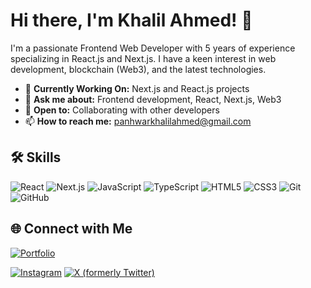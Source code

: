 <!---- khalilahmed63/khalilahmed63 is a ✨ special ✨ repository because its `README.md` (this file) appears on your GitHub profile.
You can click the Preview link to take a look at your changes.
--->

# Hi there, I'm Khalil Ahmed! 👋

I'm a passionate Frontend Web Developer with 5 years of experience specializing in React.js and Next.js. I have a keen interest in web development, blockchain (Web3), and the latest technologies.

- 🌱 **Currently Working On:** Next.js and React.js projects
- 💬 **Ask me about:** Frontend development, React, Next.js, Web3
- 🤝 **Open to:** Collaborating with other developers
- 📫 **How to reach me:** [panhwarkhalilahmed@gmail.com](mailto:panhwarkhalilahmed@gmail.com)

## 🛠️ Skills

![React](https://img.shields.io/badge/React-20232A?style=for-the-badge&logo=react&logoColor=61DAFB)
![Next.js](https://img.shields.io/badge/Next.js-000000?style=for-the-badge&logo=nextdotjs&logoColor=white)
![JavaScript](https://img.shields.io/badge/JavaScript-F7DF1E?style=for-the-badge&logo=javascript&logoColor=black)
![TypeScript](https://img.shields.io/badge/TypeScript-3178C6?style=for-the-badge&logo=typescript&logoColor=white)
![HTML5](https://img.shields.io/badge/HTML5-E34F26?style=for-the-badge&logo=html5&logoColor=white)
![CSS3](https://img.shields.io/badge/CSS3-1572B6?style=for-the-badge&logo=css3&logoColor=white)
![Git](https://img.shields.io/badge/Git-F05032?style=for-the-badge&logo=git&logoColor=white)
![GitHub](https://img.shields.io/badge/GitHub-181717?style=for-the-badge&logo=github&logoColor=white)

<!----
## 📈 GitHub Statistics

![Khalil's GitHub Stats](https://github-readme-stats.vercel.app/api?username=khalilahmed63&show_icons=true&theme=radical)
![Top Languages](https://github-readme-stats.vercel.app/api/top-langs/?username=khalilahmed63&layout=compact&theme=radical)
--->
## 🌐 Connect with Me

[![Portfolio](https://img.shields.io/badge/Portfolio-000000?style=for-the-badge&logo=About.me&logoColor=white)](https://www.khalilahmed.dev)
<!----[![LinkedIn](https://img.shields.io/badge/LinkedIn-0A66C2?style=for-the-badge&logo=linkedin&logoColor=white)](https://www.linkedin.com/in/khalil-ahmed-308a061a6)--->
[![Instagram](https://img.shields.io/badge/Instagram-E4405F?style=for-the-badge&logo=instagram&logoColor=white)](https://www.instagram.com/developerkhalil)
[![X (formerly Twitter)](https://img.shields.io/badge/X-1DA1F2?style=for-the-badge&logo=twitter&logoColor=white)](https://twitter.com/khalilahmedpan5)


